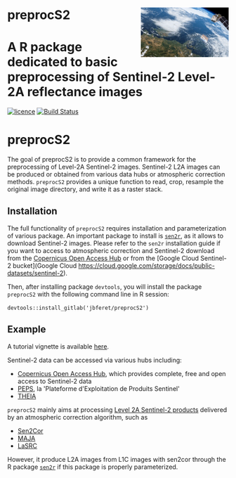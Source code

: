 # __preprocS2__ <img src="man/figures/Sentinel-2.gif" align="right" alt="" width="200" />

# A R package dedicated to basic preprocessing of Sentinel-2 Level-2A reflectance images

[![licence](https://img.shields.io/badge/Licence-GPL--3-blue.svg)](https://www.r-project.org/Licenses/GPL-3)
[![Build Status](https://gitlab.com/jbferet/preprocS2/badges/master/pipeline.svg)](https://gitlab.com/jbferet/preprocS2/pipelines/latest)


# preprocS2

The goal of preprocS2 is to provide a common framework for the preprocessing of Level-2A Sentinel-2 images. 
Sentinel-2 L2A images can be produced or obtained from various data hubs or atmospheric correction methods. `preprocS2` provides a unique function to read, crop, resample the original image directory, and write it as a raster stack. 


## Installation

The full functionality of `preprocS2` requires installation and parameterization of various package. An important package to install is [`sen2r`](https://sen2r.ranghetti.info/), as it allows to download Sentinel-2 images. Please refer to the `sen2r` installation guide if you want to access to atmospheric correction and Sentinel-2 download from the [Copernicus Open Access Hub](https://scihub.copernicus.eu/) or from the [Google Cloud Sentinel-2 bucket](Google Cloud https://cloud.google.com/storage/docs/public-datasets/sentinel-2).

Then, after installing package `devtools`, you will install the package `preprocS2` with the following command line in R session:

```
devtools::install_gitlab('jbferet/preprocS2')
```

## Example

A tutorial vignette is available [here](https://jbferet.gitlab.io/preprocs2/articles/preprocS2.html).

Sentinel-2 data can be accessed via various hubs including: 

- [Copernicus Open Access Hub](https://scihub.copernicus.eu/), which provides complete, free and open access to Sentinel-2 data
- [PEPS](https://peps.cnes.fr/rocket/#/home), la 'Plateforme d'Exploitation de Produits Sentinel' 
- [THEIA](https://theia.cnes.fr/atdistrib/rocket/#/search?collection=SENTINEL2)

`preprocS2` mainly aims at processing [Level 2A Sentinel-2 products](https://sentinels.copernicus.eu/web/sentinel/user-guides/sentinel-2-msi/product-types/level-2a) delivered by an atmospheric correction algorithm, such as 
- [Sen2Cor](http://step.esa.int/main/snap-supported-plugins/sen2cor/)
- [MAJA](https://www.theia-land.fr/en/product/sentinel-2-surface-reflectance/)
- [LaSRC](https://www.sciencedirect.com/science/article/pii/S0034425718304139)

However, it produce L2A images from L1C images with sen2cor through the R package [`sen2r`](https://sen2r.ranghetti.info/) if this package is properly parameterized.
